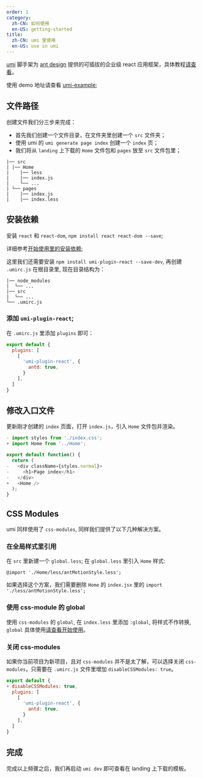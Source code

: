 ```yaml
---
order: 1
category:
  zh-CN: 如何使用
  en-US: getting-started
title: 
  zh-CN: umi 里使用
  en-US: use in umi
---
```


[umi](https://umijs.org/) 脚手架为 [ant design](https://ant.design) 提供的可插拔的企业级 react 应用框架，具体教程[请查看](https://www.youtube.com/watch?v=vkAUGUlYm24&feature=youtu.be)。

使用 demo 地址请查看 [umi-example](https://github.com/ant-motion/landing-umi-example);

## 文件路径

创建文件我们分三步来完成：

- 首先我们创建一个文件目录，在文件夹里创建一个 `src` 文件夹；
- 使用 umi 的 `umi generate page index` 创建一个 `index` 页；
- 我们将从 `landing` 上下载的 `Home` 文件包和 `pages` 放至 `src` 文件包里；

```
|── src
| |── Home 
|    |── less
|    |── index.js
|    └── ...
| └── pages     
|    |── index.js
|    |── index.less
```

## 安装依赖

安装 `react` 和 `react-dom`, `npm install react react-dom --save`;

详细参考[开始使用里的安装依赖](docs/use/getting-started-cn#安装依赖);

这里我们还需要安装 `npm install umi-plugin-react --save-dev`, 再创建 `.umirc.js` 在根目录里, 现在目录结构为：

```
|── node_modules
|  └── ...
|── src
|  └── ...
└── .umirc.js
```

### 添加 `umi-plugin-react`;

在 `.umirc.js` 里添加 `plugins` 即可：

```js
export default {
  plugins: [
    [
      'umi-plugin-react', {
        antd: true,
      }
    ],
  ]
}
```

## 修改入口文件

更新刚才创建的 `index` 页面，打开 `index.js`，引入 `Home` 文件包并渲染。

```jsx
- import styles from './index.css';
+ import Home from '../Home';

export default function() {
  return (
-   <div className={styles.normal}>
-     <h1>Page index</h1>
-   </div>
+   <Home />
  );
}
```

## CSS Modules

umi 同样使用了 `css-modules`, 同样我们提供了以下几种解决方案。

### 在全局样式里引用

在 `src` 里新建一个 `global.less`; 在 `global.less` 里引入 `Home` 样式: 

```less
@import './Home/less/antMotionStyle.less';
```

如果选择这个方案，我们需要删除 `Home` 的 `index.jsx` 里的 `import './less/antMotionStyle.less';`

### 使用 css-module 的 global

使用 `css-modules` 的 `global`, 在 `index.less` 里添加 `:global`, 将样式不作转换, `global` 具体使用[请查看开始使用](/docs/use/getting-started#样式)。

### 关闭 css-modules

如果你当前项目为新项目，且对 `css-modules` 并不是太了解，可以选择关闭 `css-modules`，只需要在 `.umirc.js` 文件里增加 `disableCSSModules: true`。

```jsx
export default {
+ disableCSSModules: true,
  plugins: [
    [
      'umi-plugin-react', {
        antd: true,
      }
    ],
  ]
}
```

## 完成

完成以上频骤之后，我们再启动 `umi dev` 即可查看在 landing 上下载的模板。